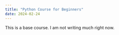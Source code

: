 ```yaml
---
title: "Python Course for Beginners"
date: 2024-02-24
---
```


This is a base course. I am not writing much right now. 
